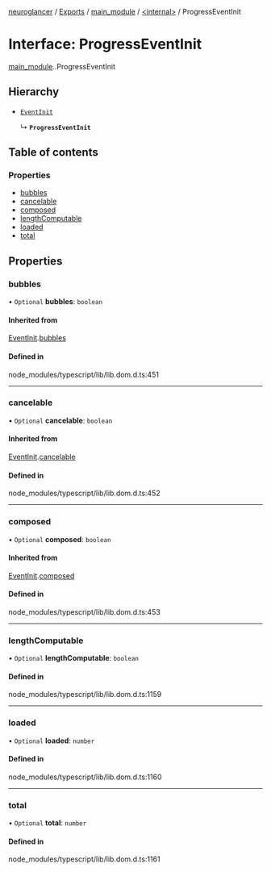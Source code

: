 [neuroglancer](../README.md) / [Exports](../modules.md) / [main\_module](../modules/main_module.md) / [<internal\>](../modules/main_module._internal_.md) / ProgressEventInit

# Interface: ProgressEventInit

[main_module](../modules/main_module.md).[<internal>](../modules/main_module._internal_.md).ProgressEventInit

## Hierarchy

- [`EventInit`](main_module._internal_.EventInit.md)

  ↳ **`ProgressEventInit`**

## Table of contents

### Properties

- [bubbles](main_module._internal_.ProgressEventInit.md#bubbles)
- [cancelable](main_module._internal_.ProgressEventInit.md#cancelable)
- [composed](main_module._internal_.ProgressEventInit.md#composed)
- [lengthComputable](main_module._internal_.ProgressEventInit.md#lengthcomputable)
- [loaded](main_module._internal_.ProgressEventInit.md#loaded)
- [total](main_module._internal_.ProgressEventInit.md#total)

## Properties

### bubbles

• `Optional` **bubbles**: `boolean`

#### Inherited from

[EventInit](main_module._internal_.EventInit.md).[bubbles](main_module._internal_.EventInit.md#bubbles)

#### Defined in

node_modules/typescript/lib/lib.dom.d.ts:451

___

### cancelable

• `Optional` **cancelable**: `boolean`

#### Inherited from

[EventInit](main_module._internal_.EventInit.md).[cancelable](main_module._internal_.EventInit.md#cancelable)

#### Defined in

node_modules/typescript/lib/lib.dom.d.ts:452

___

### composed

• `Optional` **composed**: `boolean`

#### Inherited from

[EventInit](main_module._internal_.EventInit.md).[composed](main_module._internal_.EventInit.md#composed)

#### Defined in

node_modules/typescript/lib/lib.dom.d.ts:453

___

### lengthComputable

• `Optional` **lengthComputable**: `boolean`

#### Defined in

node_modules/typescript/lib/lib.dom.d.ts:1159

___

### loaded

• `Optional` **loaded**: `number`

#### Defined in

node_modules/typescript/lib/lib.dom.d.ts:1160

___

### total

• `Optional` **total**: `number`

#### Defined in

node_modules/typescript/lib/lib.dom.d.ts:1161
